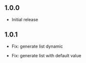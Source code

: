 ## 1.0.0

- Initial release

## 1.0.1

- Fix: generate list dynamic

- Fix: generate list with default value
